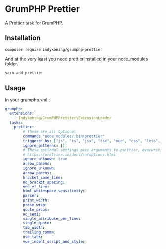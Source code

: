 # GrumPHP Prettier

A [Prettier](https://prettier.io/) task for [GrumPHP](https://github.com/phpro/grumphp).

## Installation

```shell-script
composer require indykoning/grumphp-prettier
```

And at the very least you need prettier installed in your node_modules folder.

```shell-script
yarn add prettier
```
## Usage

In your grumphp.yml : 

```yaml
grumphp:
  extensions:
    - Indykoning\GrumPHPPrettier\ExtensionLoader
  tasks:
    prettier:
        # These are all optional
        command: "node_modules/.bin/prettier"
        triggered_by: ["js", "ts", "jsx", "tsx", "vue", "css", "less", "scss", "sass", "html", "blade.php", "antlers", "phtml"]
        ignore_patterns: []
        # These optional settings pass arguments to prettier, overwriting your .prettierrc
        # https://prettier.io/docs/en/options.html
        ignore_unknown: true
        arrow_parens:
        ignore_unknown:
        arrow_parens:
        bracket_same_line:
        no_bracket_spacing:
        end_of_line:
        html_whitespace_sensitivity:
        parser:
        print_width:
        prose_wrap:
        quote_props:
        no_semi:
        single_attribute_per_line:
        single_quote:
        tab_width:
        trailing_comma:
        use_tabs:
        vue_indent_script_and_style:
```
